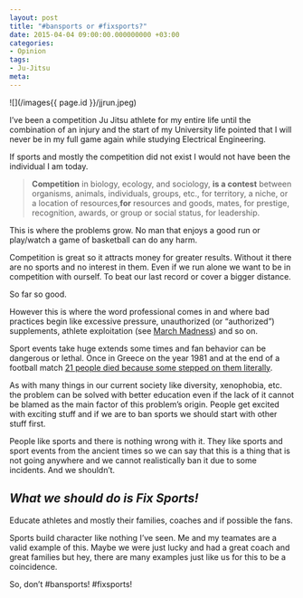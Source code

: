 ```yaml
---
layout: post
title: "#bansports or #fixsports?"
date: 2015-04-04 09:00:00.000000000 +03:00
categories:
- Opinion
tags:
- Ju-Jitsu
meta:
---
```


![](/images{{ page.id }}/jjrun.jpeg)

I’ve been a competition Ju Jitsu athlete for my entire life until the combination of an injury and the start of my University life pointed that I will never be in my full game again while studying Electrical Engineering.

If sports and mostly the competition did not exist I would not have been the individual I am today.

> **Competition** in biology, ecology, and sociology, **is a contest** between organisms, animals, individuals, groups, etc., for territory, a niche, or a location of resources,**for** resources and goods, mates, for prestige, recognition, awards, or group or social status, for leadership.

This is where the problems grow. No man that enjoys a good run or play/watch a game of basketball can do any harm.

Competition is great so it attracts money for greater results. Without it there are no sports and no interest in them. Even if we run alone we want to be in competition with ourself. To beat our last record or cover a bigger distance.

So far so good.

However this is where the word professional comes in and where bad practices begin like excessive pressure, unauthorized (or “authorized”) supplements, athlete exploitation (see [March Madness](https://www.youtube.com/watch?v=pX8BXH3SJn0)) and so on.

Sport events take huge extends some times and fan behavior can be dangerous or lethal. Once in Greece on the year 1981 and at the end of a football match [21 people died because some stepped on them literally](http://en.wikipedia.org/wiki/Karaiskakis_Stadium_disaster).

As with many things in our current society like diversity, xenophobia, etc. the problem can be solved with better education even if the lack of it cannot be blamed as the main factor of this problem’s origin. People get excited with exciting stuff and if we are to ban sports we should start with other stuff first.

People like sports and there is nothing wrong with it. They like sports and sport events from the ancient times so we can say that this is a thing that is not going anywhere and we cannot realistically ban it due to some incidents. And we shouldn’t.

## _What we _**_should_**_ do is _**_Fix Sports_**_!_

Educate athletes and mostly their families, coaches and if possible the fans.

Sports build character like nothing I’ve seen. Me and my teamates are a valid example of this. Maybe we were just lucky and had a great coach and great families but hey, there are many examples just like us for this to be a coincidence.

So, don’t #bansports! #fixsports!